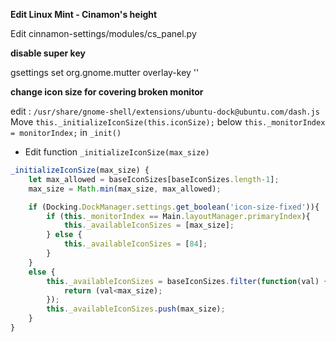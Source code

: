 **Edit Linux Mint - Cinamon's height**

Edit cinnamon-settings/modules/cs_panel.py

**disable super key**

gsettings set org.gnome.mutter overlay-key ''

**change icon size for covering broken monitor**

edit : `/usr/share/gnome-shell/extensions/ubuntu-dock@ubuntu.com/dash.js`
Move `this._initializeIconSize(this.iconSize);` below `this._monitorIndex = monitorIndex;` in `_init()`
- Edit function `_initializeIconSize(max_size)`
```js
_initializeIconSize(max_size) {
    let max_allowed = baseIconSizes[baseIconSizes.length-1];
    max_size = Math.min(max_size, max_allowed);

    if (Docking.DockManager.settings.get_boolean('icon-size-fixed')){
        if (this._monitorIndex == Main.layoutManager.primaryIndex){
            this._availableIconSizes = [max_size];
        } else {
            this._availableIconSizes = [84];
        }
    }
    else {
        this._availableIconSizes = baseIconSizes.filter(function(val) {
            return (val<max_size);
        });
        this._availableIconSizes.push(max_size);
    }
}
```
